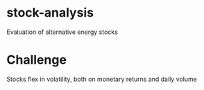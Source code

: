 # stock-analysis
Evaluation of alternative energy stocks
# Challenge

Stocks flex in volatility, both on monetary returns and daily volume
